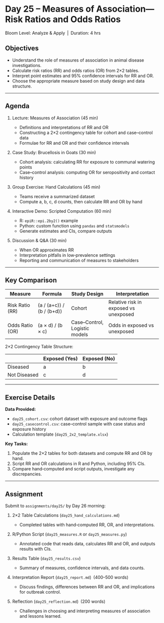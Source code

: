 # **Day 25 – Measures of Association—Risk Ratios and Odds Ratios**  
Bloom Level: Analyze & Apply | Duration: 4 hrs  

## Objectives  

- Understand the role of measures of association in animal disease investigations.  
- Calculate risk ratios (RR) and odds ratios (OR) from 2×2 tables.  
- Interpret point estimates and 95% confidence intervals for RR and OR.  
- Choose the appropriate measure based on study design and data structure.  

---

## Agenda  

1. Lecture: Measures of Association (45 min)  
   - Definitions and interpretations of RR and OR  
   - Constructing a 2×2 contingency table for cohort and case–control data  
   - Formulae for RR and OR and their confidence intervals  

2. Case Study: Brucellosis in Goats (30 min)  
   - Cohort analysis: calculating RR for exposure to communal watering points  
   - Case–control analysis: computing OR for seropositivity and contact history  

3. Group Exercise: Hand Calculations (45 min)  
   - Teams receive a summarized dataset  
   - Compute a, b, c, d counts, then calculate RR and OR by hand  

4. Interactive Demo: Scripted Computation (60 min)  
   - R: `epiR::epi.2by2()` example  
   - Python: custom function using `pandas` and `statsmodels`  
   - Generate estimates and CIs, compare outputs  

5. Discussion & Q&A (30 min)  
   - When OR approximates RR  
   - Interpretation pitfalls in low‐prevalence settings  
   - Reporting and communication of measures to stakeholders  

---

## Key Comparison  

| Measure         | Formula                                  | Study Design     | Interpretation                         |
|-----------------|------------------------------------------|------------------|----------------------------------------|
| Risk Ratio (RR) | (a / (a+c)) / (b / (b+d))               | Cohort           | Relative risk in exposed vs unexposed |
| Odds Ratio (OR) | (a × d) / (b × c)                        | Case–Control, Logistic models | Odds in exposed vs unexposed         |

2×2 Contingency Table Structure:

|                | Exposed (Yes) | Exposed (No) |
|----------------|---------------|--------------|
| Diseased       | a             | b            |
| Not Diseased   | c             | d            |

---

## Exercise Details  

**Data Provided:**  
- `day25_cohort.csv`: cohort dataset with exposure and outcome flags  
- `day25_casecontrol.csv`: case–control sample with case status and exposure history  
- Calculation template (`day25_2x2_template.xlsx`)  

**Key Tasks:**  
1. Populate the 2×2 tables for both datasets and compute RR and OR by hand.  
2. Script RR and OR calculations in R and Python, including 95% CIs.  
3. Compare hand‐computed and script outputs, investigate any discrepancies.  

---

## Assignment  

Submit to `assignments/day25/` by Day 26 morning:

1. 2×2 Table Calculations (`day25_hand_calculations.md`)  
   - Completed tables with hand‐computed RR, OR, and interpretations.  

2. R/Python Script (`day25_measures.R` or `day25_measures.py`)  
   - Annotated code that reads data, calculates RR and OR, and outputs results with CIs.  

3. Results Table (`day25_results.csv`)  
   - Summary of measures, confidence intervals, and data counts.  

4. Interpretation Report (`day25_report.md`) (400–500 words)  
   - Discuss findings, differences between RR and OR, and implications for outbreak control.  

5. Reflection (`day25_reflection.md`) (200 words)  
   - Challenges in choosing and interpreting measures of association and lessons learned.
